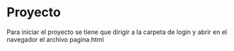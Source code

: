 # Proyecto
Para iniciar el proyecto se tiene que dirigir a la carpeta de login y abrir en el navegador el archivo pagina.html
